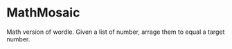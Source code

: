 # MathMosaic
Math version of wordle. Given a list of number, arrage them to equal a target number. 
